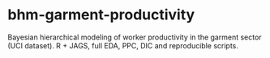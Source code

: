 # bhm-garment-productivity
Bayesian hierarchical modeling of worker productivity in the garment sector (UCI dataset). R + JAGS, full EDA, PPC, DIC and reproducible scripts.

